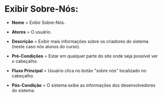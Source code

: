 # Exibir Sobre-Nós:

- **Nome** = Exibir Sobre-Nós.

- **Atores** = O usuário.
  
- **Descrição** = Exibir mais informações sobre os criadores do sistema (neste caso nós alunos do curso).
  
- **Pré-Condições** = Estar em qualquer parte do site onde seja possível ver o cabeçalho.
  
- **Fluxo Principal** = Usuário clica no botão "sobre nós" localizado no cabeçalho.
  
- **Pós-Condição** = O sistema exibe as informações dos desenvolvedores do sistema.
